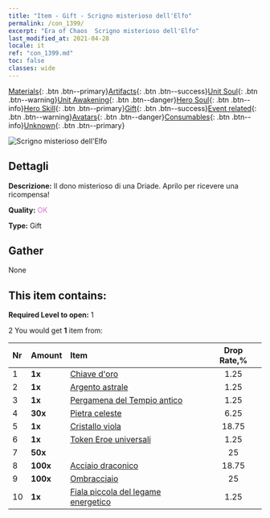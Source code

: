```yaml
---
title: "Item - Gift - Scrigno misterioso dell'Elfo"
permalink: /con_1399/
excerpt: "Era of Chaos  Scrigno misterioso dell'Elfo"
last_modified_at: 2021-04-28
locale: it
ref: "con_1399.md"
toc: false
classes: wide
---
```

 [Materials](/ItemsIT/){: .btn .btn--primary}[Artifacts](/ItemsIT/Artifacts/){: .btn .btn--success}[Unit Soul](/ItemsIT/UnitSoul/){: .btn .btn--warning}[Unit Awakening](/ItemsIT/UnitAwakening/){: .btn .btn--danger}[Hero Soul](/ItemsIT/HeroSoul/){: .btn .btn--info}[Hero Skill](/ItemsIT/HeroSkill/){: .btn .btn--primary}[Gift](/ItemsIT/Gift/){: .btn .btn--success}[Event related](/ItemsIT/Events/){: .btn .btn--warning}[Avatars](/ItemsIT/Avatars/){: .btn .btn--danger}[Consumables](/ItemsIT/Consumables/){: .btn .btn--info}[Unknown](/ItemsIT/Unknown/){: .btn .btn--primary}

 ![Scrigno misterioso dell'Elfo](/images/t/i_907013.png)

## Dettagli
 **Descrizione:** Il dono misterioso di una Driade. Aprilo per ricevere una ricompensa!

 **Quality:** <span style="color: #DA70D6">OK</span>

 **Type:** Gift

## Gather

  None

## This item contains:

 **Required Level to open:** 1

 2 You would get **1** item  from:

  | Nr | Amount |     Item    | Drop Rate,% |
  |:---|:-------|:------------|:---------:|
  | 1 |  **1x** | [Chiave d'oro](/ItemsIT/con_783/) | 1.25 | 
  | 2 |  **1x** | [Argento astrale](/ItemsIT/con_969/) | 1.25 | 
  | 3 |  **1x** | [Pergamena del Tempio antico](/ItemsIT/con_697/) | 1.25 | 
  | 4 |  **30x** | [Pietra celeste](/ItemsIT/art_188/) | 6.25 | 
  | 5 |  **1x** | [Cristallo viola](/ItemsIT/con_720/) | 18.75 | 
  | 6 |  **1x** | [Token Eroe universali](/ItemsIT/her_358/) | 1.25 | 
  | 7 |  **50x** | <i class="fas fa-gem"/> | 25 | 
  | 8 |  **100x** | [Acciaio draconico](/ItemsIT/con_880/) | 18.75 | 
  | 9 |  **100x** | [Ombracciaio](/ItemsIT/con_881/) | 25 | 
  | 10 |  **1x** | [Fiala piccola del legame energetico](/ItemsIT/con_724/) | 1.25 | 
